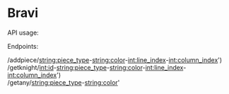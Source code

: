 # Bravi

API usage:

Endpoints:

/addpiece/<string:piece_type>-<string:color>-<int:line_index>-<int:column_index>')  
  /getknight/<int:id>-<string:piece_type>-<string:color>-<int:line_index>-<int:column_index>')  
  /getany/<string:piece_type>-<string:color>'
